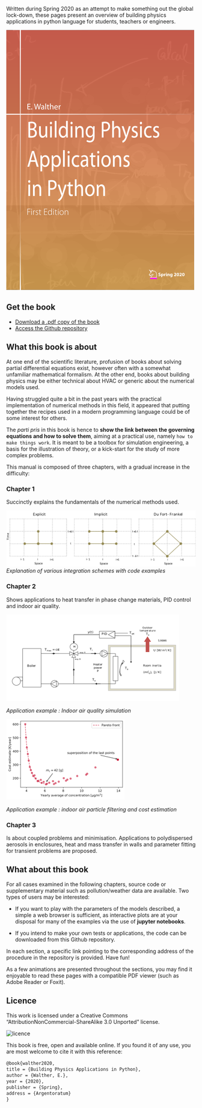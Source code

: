 Written during Spring 2020 as an attempt to make something out the global lock-down, these pages present
an overview of building physics applications in python language for students, teachers or engineers.


![cover](images/cover_v0.png)

## Get the book

- [Download a .pdf copy of the book](link_to_the_book)
- [Access the Github repository](https://github.com/eddes/buildingphysics)


## What this book is about

At one end of the scientific literature, profusion of books about solving partial differential equations exist, however often with a somewhat unfamiliar mathematical formalism. At the other end, books about
building physics may be either technical about HVAC or generic about the numerical models used.

Having struggled quite a bit in the past years with the practical implementation of numerical methods
in this field, it appeared that putting together the recipes used in a modern programming language could
be of some interest for others.

The *parti pris* in this book is hence to **show the link between the governing equations and how to solve
them**, aiming at a practical use, namely `how to make things work`. It is meant to be a toolbox for simulation engineering, a basis for the illustration of theory, or a kick-start for the study of more complex
problems.



This manual is composed of three chapters, with a gradual increase in the difficulty:

### **Chapter 1** 
Succinctly explains the fundamentals of the numerical methods used.

 ![cover](images/schemes_HAM.png)
 *Explanation of various integration schemes with code examples*

### **Chapter 2** 
Shows applications to heat transfer in phase change materials, PID control and indoor air
quality.

![cover](images/chauffage.png)

*Application example : Indoor air quality simulation*

![cover](images/pseudo_pareto.png)
 
 *Application example : indoor air particle filtering and cost estimation*

### **Chapter 3** 
Is about coupled problems and minimisation. Applications to polydispersed aerosols in
enclosures, heat and mass transfer in walls and parameter fitting for transient problems are proposed.

## What about this book








For all cases examined in the following chapters, source code or supplementary material such as pollution/weather data are available. Two types of users may be interested:

- If you want to play with the parameters of the models described, a simple a web browser is sufficient,
as interactive plots are at your disposal for many of the examples via the use of **jupyter notebooks**.

- If you intend to make your own tests or applications, the code can be downloaded from this Github
repository.

In each section, a specific link pointing to the corresponding address of the procedure in the repository is
provided. Have fun!

As a few animations are presented throughout the sections, you may find it enjoyable to read these
pages with a compatible PDF viewer (such as Adobe Reader or Foxit).

## Licence

This work is licensed under a Creative Commons “AttributionNonCommercial-ShareAlike 3.0 Unported” license. 

![licence](https://upload.wikimedia.org/wikipedia/commons/thumb/c/ce/Cc-by-nc-sa_euro_icon.svg/120px-Cc-by-nc-sa_euro_icon.svg.png)

This book is free, open and available online.
If you found it of any use, you are most welcome to cite it with this reference:
```
@book{walther2020,
title = {Building Physics Applications in Python},
author = {Walther, E.},
year = {2020},
publisher = {Spring},
address = {Argentoratum}
}
```